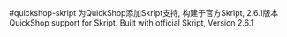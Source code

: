#quickshop-skript
为QuickShop添加Skript支持, 构建于官方Skript, 2.6.1版本<br>
QuickShop support for Skript. Built with official Skript, Version 2.6.1<br>
<br>
